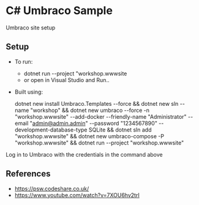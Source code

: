 # C# Umbraco Sample

Umbraco site setup

## Setup

- To run:

  - dotnet run --project "workshop.wwwsite
  - or open in Visual Studio and Run..

- Built using:

  dotnet new install Umbraco.Templates --force && dotnet new sln --name "workshop" && dotnet new umbraco --force -n "workshop.wwwsite" --add-docker --friendly-name "Administrator" --email "admin@admin.admin" --password "1234567890" --development-database-type SQLite && dotnet sln add "workshop.wwwsite" && dotnet new umbraco-compose -P "workshop.wwwsite" && dotnet run --project "workshop.wwwsite"

Log in to Umbraco with the credentials in the command above

## References

- https://psw.codeshare.co.uk/
- https://www.youtube.com/watch?v=7XOU6hv2trI
